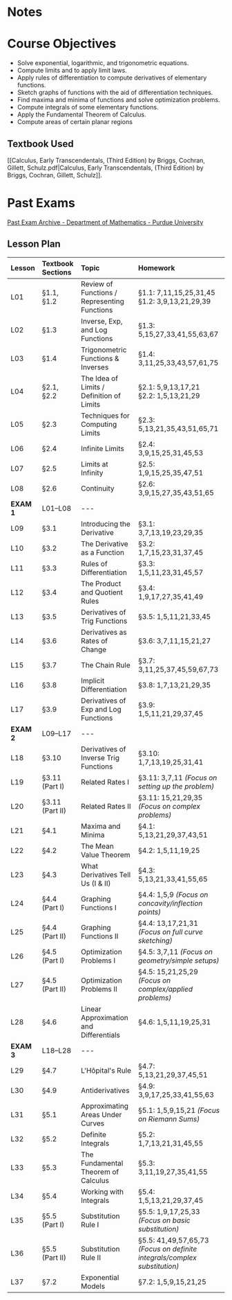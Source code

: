 # Notes
# Course Objectives
- Solve exponential, logarithmic, and trigonometric equations.
- Compute limits and to apply limit laws.
- Apply rules of differentiation to compute derivatives of elementary functions.
- Sketch graphs of functions with the aid of differentiation techniques.
- Find maxima and minima of functions and solve optimization problems.
- Compute integrals of some elementary functions.
- Apply the Fundamental Theorem of Calculus.
- Compute areas of certain planar regions
## Textbook Used
[[Calculus, Early Transcendentals, (Third Edition) by Briggs, Cochran, Gillett, Schulz.pdf|Calculus, Early Transcendentals, (Third Edition) by Briggs, Cochran, Gillett, Schulz]].
# Past Exams
[Past Exam Archive - Department of Mathematics - Purdue University](https://www.math.purdue.edu/academic/courses/oldexams?course=MA16100)
## Lesson Plan
| **Lesson** | **Textbook Sections** | **Topic**                                    | **Homework**                                                              |
| :--------- | :-------------------- | :------------------------------------------- | :------------------------------------------------------------------------ |
| L01        | §1.1, §1.2            | Review of Functions / Representing Functions | §1.1: 7,11,15,25,31,45 <br> §1.2: 3,9,13,21,29,39                         |
| L02        | §1.3                  | Inverse, Exp, and Log Functions              | §1.3: 5,15,27,33,41,55,63,67                                              |
| L03        | §1.4                  | Trigonometric Functions & Inverses           | §1.4: 3,11,25,33,43,57,61,75                                              |
| L04        | §2.1, §2.2            | The Idea of Limits / Definition of Limits    | §2.1: 5,9,13,17,21 <br> §2.2: 1,5,13,21,29                                |
| L05        | §2.3                  | Techniques for Computing Limits              | §2.3: 5,13,21,35,43,51,65,71                                              |
| L06        | §2.4                  | Infinite Limits                              | §2.4: 3,9,15,25,31,45,53                                                  |
| L07        | §2.5                  | Limits at Infinity                           | §2.5: 1,9,15,25,35,47,51                                                  |
| L08        | §2.6                  | Continuity                                   | §2.6: 3,9,15,27,35,43,51,65                                               |
| **EXAM 1** | L01–L08               | ---                                          |                                                                           |
| L09        | §3.1                  | Introducing the Derivative                   | §3.1: 3,7,13,19,23,29,35                                                  |
| L10        | §3.2                  | The Derivative as a Function                 | §3.2: 1,7,15,23,31,37,45                                                  |
| L11        | §3.3                  | Rules of Differentiation                     | §3.3: 1,5,11,23,31,45,57                                                  |
| L12        | §3.4                  | The Product and Quotient Rules               | §3.4: 1,9,17,27,35,41,49                                                  |
| L13        | §3.5                  | Derivatives of Trig Functions                | §3.5: 1,5,11,21,33,45                                                     |
| L14        | §3.6                  | Derivatives as Rates of Change               | §3.6: 3,7,11,15,21,27                                                     |
| L15        | §3.7                  | The Chain Rule                               | §3.7: 3,11,25,37,45,59,67,73                                              |
| L16        | §3.8                  | Implicit Differentiation                     | §3.8: 1,7,13,21,29,35                                                     |
| L17        | §3.9                  | Derivatives of Exp and Log Functions         | §3.9: 1,5,11,21,29,37,45                                                  |
| **EXAM 2** | L09–L17               | ---                                          |                                                                           |
| L18        | §3.10                 | Derivatives of Inverse Trig Functions        | §3.10: 1,7,13,19,25,31,41                                                 |
| L19        | §3.11 (Part I)        | Related Rates I                              | §3.11: 3,7,11 *(Focus on setting up the problem)*                         |
| L20        | §3.11 (Part II)       | Related Rates II                             | §3.11: 15,21,29,35 *(Focus on complex problems)*                          |
| L21        | §4.1                  | Maxima and Minima                            | §4.1: 5,13,21,29,37,43,51                                                 |
| L22        | §4.2                  | The Mean Value Theorem                       | §4.2: 1,5,11,19,25                                                        |
| L23        | §4.3                  | What Derivatives Tell Us (I & II)            | §4.3: 5,13,21,33,41,55,65                                                 |
| L24        | §4.4 (Part I)         | Graphing Functions I                         | §4.4: 1,5,9 *(Focus on concavity/inflection points)*                      |
| L25        | §4.4 (Part II)        | Graphing Functions II                        | §4.4: 13,17,21,31 *(Focus on full curve sketching)*                       |
| L26        | §4.5 (Part I)         | Optimization Problems I                      | §4.5: 3,7,11 *(Focus on geometry/simple setups)*                          |
| L27        | §4.5 (Part II)        | Optimization Problems II                     | §4.5: 15,21,25,29 *(Focus on complex/applied problems)*                   |
| L28        | §4.6                  | Linear Approximation and Differentials       | §4.6: 1,5,11,19,25,31                                                     |
| **EXAM 3** | L18–L28               | ---                                          |                                                                           |
| L29        | §4.7                  | L'Hôpital's Rule                             | §4.7: 5,13,21,29,37,45,51                                                 |
| L30        | §4.9                  | Antiderivatives                              | §4.9: 3,9,17,25,33,41,55,63                                               |
| L31        | §5.1                  | Approximating Areas Under Curves             | §5.1: 1,5,9,15,21 *(Focus on Riemann Sums)*                               |
| L32        | §5.2                  | Definite Integrals                           | §5.2: 1,7,13,21,31,45,55                                                  |
| L33        | §5.3                  | The Fundamental Theorem of Calculus          | §5.3: 3,11,19,27,35,41,55                                                 |
| L34        | §5.4                  | Working with Integrals                       | §5.4: 1,5,13,21,29,37,45                                                  |
| L35        | §5.5 (Part I)         | Substitution Rule I                          | §5.5: 1,9,17,25,33 *(Focus on basic substitution)*                        |
| L36        | §5.5 (Part II)        | Substitution Rule II                         | §5.5: 41,49,57,65,73 *(Focus on definite integrals/complex substitution)* |
| L37        | §7.2                  | Exponential Models                           | §7.2: 1,5,9,15,21,25                                                      |
